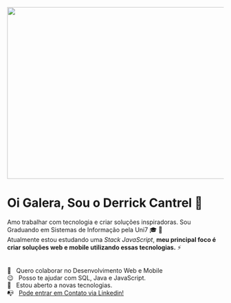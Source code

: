 <img width="1000px" height="400px" src="https://lh3.googleusercontent.com/k5fA9wp76EoBhc94QaqWXPP6LJ5Jj-gZlYyFv8Vch9ooNb1Pe1Ch3T4elTAZDBNQyId-F0YrPsA5vX50HGyFS45r_GX-zQG-uum4ZrlGMnLHXEhdXBbJMxGX4LtksbWGH2Bcm41dIjsjwdouII_RSPY6f3T-m2W5OpMrhvOteepm2Iu7IjzpW4QIcfBdkPlyKT3Di8IM_cPT4HSy8NJDsw2liNR6OFEPrdzmNwMkCzXjyCwLOSCsXY-G5ch8veCk--cEcCHl6P9JS9L1Mg5JwfHlw7gc8YbTyp71NX7gg7V77wc37f275gc1I4CXZmmb-Xw7OuzEzugUBTZC2i210I61TtAXIRuLLpN9KNsiCnsVOValQFcupgHTsmZakZFJbWp1sHMsKoHHlHXONYB_JEWfUzxutDXzdXqS-aB_a9pXbCmhnitEoJrIeyYfrmUq8QPuTHhttpd_3jPMbss_IgBsuKUkwPpGVj1QMh8xW2ixIgM9UCAdJab4hVeDy7sq8t5eDKOAmnfv-QLWgcj6DmZ8bZ_fG2xGJfBdImzJPdqUFeJHXQ_fRhC2xB7YMfQBLjbrozgjQAg-PNw80ClUOf-PlCA-2qsAzBE--mqg1D1FZXPeQdmeeIEOTsYuWzmg042GFPgLzXrsW5d3UVUf70vrIN-fgroiQs1iSLrpaPS68VTfX4wWIudt=w1349-h691-no?authuser=0">


# Oi Galera, Sou o Derrick Cantrel 👋

Amo trabalhar com tecnologia e criar soluções inspiradoras.
Sou Graduando em Sistemas de Informação pela Uni7 :mortar_board: :rocket:
<br/> Atualmente estou estudando uma *Stack JavaScript*, **meu principal foco
é criar soluções web e mobile utilizando essas tecnologias.** :zap:

<br/> :purple_heart: &nbsp; Quero colaborar no Desenvolvimento Web e Mobile
<br/> :wink: &nbsp; Posso te ajudar com SQL, Java e JavaScript.
<br/> :dart: &nbsp; Estou aberto a novas tecnologias.
<br/> :mailbox_with_no_mail: &nbsp; [Pode entrar em Contato via Linkedin!](https://www.linkedin.com/in/derrick-cantrel-49541516b/)
